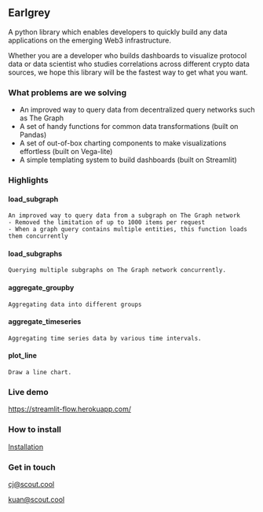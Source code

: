Earlgrey
--

A python library which enables developers to quickly build any data applications on the emerging Web3 infrastructure. 

Whether you are a developer who builds dashboards to visualize protocol data or data scientist who studies correlations across different crypto data sources, we hope this library will be the fastest way to get what you want.

### What problems are we solving
- An improved way to query data from decentralized query networks such as The Graph
- A set of handy functions for common data transformations (built on Pandas)
- A set of out-of-box charting components to make visualizations effortless (built on Vega-lite)
- A simple templating system to build dashboards (built on Streamlit)


### Highlights
#### load_subgraph
```
An improved way to query data from a subgraph on The Graph network 
- Removed the limitation of up to 1000 items per request 
- When a graph query contains multiple entities, this function loads them concurrently
```
#### load_subgraphs
```
Querying multiple subgraphs on The Graph network concurrently.
```

#### aggregate_groupby
```
Aggregating data into different groups
```

#### aggregate_timeseries
```
Aggregating time series data by various time intervals.
```

#### plot_line
```
Draw a line chart.
```


### Live demo
https://streamlit-flow.herokuapp.com/


### How to install
[Installation](https://github.com/scout-cool/streamlit_flow/blob/main/install.md)


### Get in touch
cj@scout.cool

kuan@scout.cool

